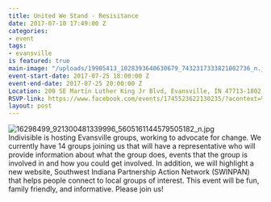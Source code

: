 ```yaml
---
title: United We Stand - Resisitance
date: 2017-07-10 17:49:00 Z
categories:
- event
tags:
- evansville
is featured: true
main-image: "/uploads/19905413_1028393640630679_7432317333821002736_n.jpg"
event-start-date: 2017-07-25 18:00:00 Z
event-end-date: 2017-07-25 20:00:00 Z
Location: 200 SE Martin Luther King Jr Blvd, Evansville, IN 47713-1802, United States
RSVP-link: https://www.facebook.com/events/1745523622130235/?acontext=%7B%22action_history%22%3A%22[%7B%5C%22surface%5C%22%3A%5C%22page%5C%22%2C%5C%22mechanism%5C%22%3A%5C%22page_upcoming_events_card%5C%22%2C%5C%22extra_data%5C%22%3A[]%7D]%22%2C%22has_source%22%3Atrue%7D
layout: post
---
```


![16298499_921300481339996_5605161144579505182_n.jpg](/uploads/16298499_921300481339996_5605161144579505182_n.jpg)\
Indivisible is hosting Evansville groups, working to advocate for change. We currently have 14 groups joining us that will have a representative who will provide information about what the group does, events that the group is involved in and how you could get involved. In addition, we will highlight a new website, Southwest Indiana Partnership Action Network (SWINPAN) that helps people connect to local groups of interest. This event will be fun, family friendly, and informative. Please join us!
